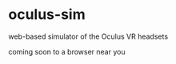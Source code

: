 oculus-sim
==========

web-based simulator of the Oculus VR headsets

coming soon to a browser near you
